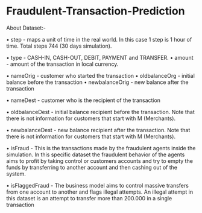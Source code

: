 # Fraudulent-Transaction-Prediction
About Dataset:-

• step - maps a unit of time in the real world. In this case 1 step is 1 hour of time. Total steps  744 (30 days simulation). 

• type - CASH-IN, CASH-OUT, DEBIT, PAYMENT and TRANSFER. • amount - amount of the transaction in local currency. 

• nameOrig - customer who started the transaction • oldbalanceOrg - initial balance before the transaction • newbalanceOrig - new balance after the transaction 

• nameDest - customer who is the recipient of the transaction 

• oldbalanceDest - initial balance recipient before the transaction. Note that there is not  information for customers that start with M (Merchants). 

• newbalanceDest - new balance recipient after the transaction. Note that there is not  information for customers that start with M (Merchants). 

• isFraud - This is the transactions made by the fraudulent agents inside the simulation. In this  specific dataset the fraudulent behavior of the agents aims to profit by taking control or  customers accounts and try to empty the funds by transferring to another account and then  cashing out of the system. 

• isFlaggedFraud - The business model aims to control massive transfers from one account to  another and flags illegal attempts. An illegal attempt in this dataset is an attempt to transfer more than 200.000 in a single transaction
